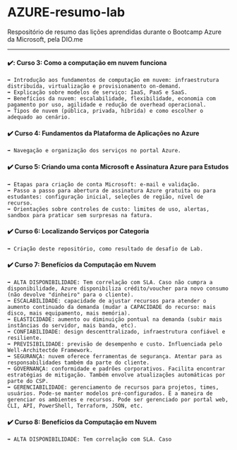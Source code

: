 # AZURE-resumo-lab
Respositório de resumo das lições aprendidas durante o Bootcamp Azure da Microsoft, pela DIO.me
___
#### ✔️: Curso 3: Como a computação em nuvem funciona
    ➡️ Introdução aos fundamentos de computação em nuvem: infraestrutura distribuída, virtualização e provisionamento on-demand.
    ➡️ Explicação sobre modelos de serviço: IaaS, PaaS e SaaS.
    ➡️ Benefícios da nuvem: escalabilidade, flexibilidade, economia com pagamento por uso, agilidade e redução de overhead operacional. 
    ➡️ Tipos de nuvem (pública, privada, híbrida) e como escolher o adequado ao cenário.
    
#### ✔️ Curso 4: Fundamentos da Plataforma de Aplicações no Azure
    ➡️ Navegação e organização dos serviços no portal Azure.

#### ✔️ Curso 5: Criando uma conta Microsoft e Assinatura Azure para Estudos
    ➡️ Etapas para criação de conta Microsoft: e-mail e validação.
    ➡️ Passo a passo para abertura de assinatura Azure gratuita ou para estudantes: configuração inicial, seleções de região, nível de recurso.
    ➡️ Orientações sobre controles de custo: limites de uso, alertas, sandbox para praticar sem surpresas na fatura.

#### ✔️ Curso 6: Localizando Serviços por Categoria
    ➡️ Criação deste repositório, como resultado de desafio de Lab.
    
#### ✔️ Curso 7: Benefícios da Computação em Nuvem
    ➡️ ALTA DISPONIBILIDADE: Tem correlação com SLA. Caso não cumpra a disponibilidade, Azure disponibiliza crédito/voucher para novo consumo (não devolve "dinheiro" para o cliente).
    ➡️ ESCALABILIDADE: capacidade de ajustar recursos para atender o aumento continuado da demanda (mudar a CAPACIDADE do recurso: mais disco, mais equipamento, mais memória).
    ➡️ ELASTICIDADE: aumento ou diminuição pontual na demanda (subir mais instâncias do servidor, mais banda, etc).
    ➡️ CONFIABILIDADE: design descenttralizado, infraestrutura confiável e resiliente.
    ➡️ PREVISIBILIDADE: previsão de desempenho e custo. Influenciada pelo Well-Architectde Framework.
    ➡️ SEGURANÇA: nuvem oferece ferramentas de segurança. Atentar para as responsabilidades também da parte do cliente.
    ➡️ GOVERNANÇA: conformidade e padrões corporativos. Facilita encontrar estratégias de mitigação. Também envolve atualizações automáticas por parte do CSP.
    ➡️ GERENCIABILIDADE: gerenciamento de recursos para projetos, times, usuários. Pode-se manter modelos pré-configurados. É a maneira de gerenciar os ambientes e recursos. Pode ser gerenciado por portal web, CLI, API, PowerShell, Terraform, JSON, etc.

#### ✔️ Curso 8: Benefícios da Computação em Nuvem
    ➡️ ALTA DISPONIBILIDADE: Tem correlação com SLA. Caso
    
